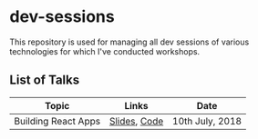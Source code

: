 # dev-sessions
This repository is used for managing all dev sessions of various technologies for which I've conducted workshops.

## List of Talks

| Topic | Links | Date |
|---------|-----------------|---------|
| Building React Apps | [Slides](https://docs.google.com/presentation/d/1mPmQxYtYciMmp481Mq8SBVDYKvdIyNbOBgS838Pi9Zs/edit?usp=sharing), [Code](https://github.com/InamTaj/react-workshop) | 10th July, 2018 |
